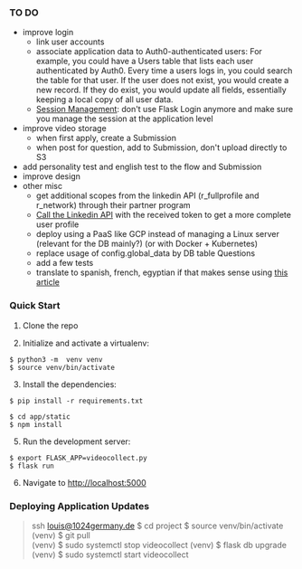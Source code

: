 ### TO DO

* improve login
  * link user accounts
  * associate application data to Auth0-authenticated users: For example, you could have a Users table that lists each user authenticated by Auth0. Every time a users logs in, you could search the table for that user. If the user does not exist, you would create a new record. If they do exist, you would update all fields, essentially keeping a local copy of all user data.
  * [Session Management](https://auth0.com/docs/architecture-scenarios/web-app-sso/part-3): don't use Flask Login anymore and make sure you manage the session at the application level 
* improve video storage
  * when first apply, create a Submission
  * when post for question, add to Submission, don't upload directly to S3
* add personality test and english test to the flow and Submission
* improve design
* other misc
  * get additional scopes from the linkedin API (r_fullprofile and r_network) through their partner program
  * [Call the Linkedin API](https://auth0.com/docs/connections/calling-an-external-idp-api) with the received token to get a more complete user profile 
  * deploy using a PaaS like GCP instead of managing a Linux server (relevant for the DB mainly?) (or with Docker + Kubernetes)
  * replace usage of config.global_data by DB table Questions
  * add a few tests
  * translate to spanish, french, egyptian if that makes sense using [this article](https://blog.miguelgrinberg.com/post/the-flask-mega-tutorial-part-xiii-i18n-and-l10n) 

### Quick Start

1. Clone the repo

2. Initialize and activate a virtualenv:
  ```
  $ python3 -m  venv venv
  $ source venv/bin/activate
  ```

3. Install the dependencies:
  ```
  $ pip install -r requirements.txt
  ```
  ```
  $ cd app/static
  $ npm install
  ```

5. Run the development server:
  ```
  $ export FLASK_APP=videocollect.py
  $ flask run
  ```

6. Navigate to [http://localhost:5000](http://localhost:5000)



### Deploying Application Updates
> ssh louis@1024germany.de
$ cd project
$ source venv/bin/activate
(venv) $ git pull                              
(venv) $ sudo systemctl stop videocollect
(venv) $ flask db upgrade                      
(venv) $ sudo systemctl start videocollect    


